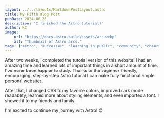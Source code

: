```yaml
---
layout: ../../layouts/MarkdownPostLayout.astro
title: My Fifth Blog Post
pubDate: 2024-06-25
description: "I finished the Astro tutorial!"
author: KC
image:
    url: "https://docs.astro.build/assets/arc.webp"
    alt: "Thumbnail of Astro arcs."
tags: ["astro", "successes", "learning in public", "community", "cheers!"]
---
```

After two weeks, I completed the tutorial version of this website! I had an amazing time and learned lots of important things in a short amount of time. I've never been happier to study. Thanks to the beginner-friendly, encouraging, step-by-step Astro tutorial I can make fully functional simple personal websites.

After that, I changed CSS to my favorite colors, improved dark mode readability, learned more about styling elements, and even imported a font. I showed it to my friends and family.

I'm excited to continue my journey with Astro! 😊